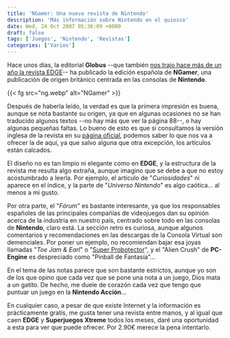 ```yaml
---
title: 'NGamer: Una nueva revista de Nintendo'
description: 'Más información sobre Nintendo en el quiosco'
date: Wed, 24 Oct 2007 05:36:09 +0000
draft: false
tags: ['Juegos', 'Nintendo', 'Revistas']
categories: ['Varios']
---
```


Hace unos días, la editorial **Globus** --que también [nos trajo hace más de un año la revista EDGE](/edge-llega-a-espana/)-- ha publicado la edición española de **NGamer**, una publicación de origen británico centrada en las consolas de **Nintendo**.

{{< fg src="ng.webp" alt="NGamer" >}}

Después de haberla leído, la verdad es que la primera impresión es buena, aunque se nota bastante su origen, ya que en algunas ocasiones no se han traducido algunos textos --no hay más que ver la página 88--, o hay algunas pequeñas faltas. Lo bueno de esto es que si consultamos la versión inglesa de la revista en su [página oficial](http://www.computerandvideogames.com/sites/ngamer/), podemos saber lo que nos va a ofrecer la de aquí, ya que salvo alguna que otra excepción, los artículos están calcados.

El diseño no es tan limpio ni elegante como en **EDGE**, y la estructura de la revista me resulta algo extraña, aunque imagino que se debe a que no estoy acostumbrado a leerla. Por ejemplo, el artículo de "_Curiosidades_" ni aparece en el índice, y la parte de "_Universo Nintendo_" es algo caótica... al menos a mi gusto.

Por otra parte, el "_Fórum_" es bastante interesante, ya que los responsables españoles de las principales compañías de videojuegos dan su opinión acerca de la industria en nuestro país, centrado sobre todo en las consolas de **Nintendo**, claro está. La sección retro es curiosa, aunque algunos comentarios y recomendaciones en las descargas de la Consola Virtual son demenciales. Por poner un ejemplo, no recomiendan bajar esa joyas llamadas "_Toe Jam & Earl_" o "[Super Probotector](/contra/)", y el "Alien Crush" de **PC-Engine** es despreciado como "Pinball de Fantasía"...

En el tema de las notas parece que son bastante estrictos, aunque yo son de los que opino que cada vez que se pone una nota a un juego, Dios mata a un gatito. De hecho, me duele de corazón cada vez que tengo que puntuar un juego en la **Nintendo Acción**...

En cualquier caso, a pesar de que existe Internet y la información es prácticamente gratis, me gusta tener una revista entre manos, y al igual que caen **EDGE** y **Superjuegos Xtreme** todos los meses, daré una oportunidad a esta para ver que puede ofrecer. Por 2.90€ merece la pena intentarlo.